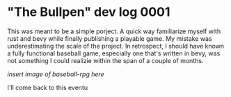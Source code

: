# "The Bullpen" dev log 0001

This was meant to be a simple porject. A quick way familiarize myself with rust and bevy while finally publishing a playable game. My mistake was underestimating the scale of the project. In retrospect, I should have known a fully functional baseball game, especially one that's written in bevy, was not something I could realizie within the span of a couple of months.

*insert image of baseball-rpg here*

I'll come back to this eventu
